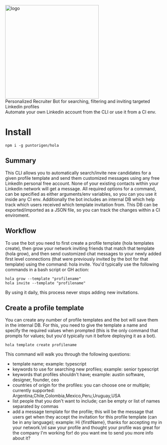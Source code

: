 <img width="300" alt="logo" src="https://user-images.githubusercontent.com/57605485/157790880-620d837b-c936-472b-a502-3871cd9530eb.png"><br/>
Personalized Recruiter Bot for searching, filtering and inviting targeted Linkedin profiles<br/>
Automate your own Linkedin account from the CLI or use it from a CI env.

# Install
```terminal
npm i -g puntorigen/hola
```

## Summary
This CLI allows you to automatically search/invite new candidates for a given profile template and send them customized messages using any free LinkedIn personal free account. None of your existing contacts within your Linkedin network will get a message. All required options for a command, can be specified as either arguments/env variables, so you can you use it inside any CI env. Additionally the bot includes an internal DB which help track which users received which template invitation from. This DB can be exported/imported as a JSON file, so you can track the changes within a CI enviroment.

## Workflow
To use the bot you need to first create a profile template (hola templates create), then grow your network inviting friends that match that template (hola grow), and then send customized chat messages to your newly added first level connections (that were previously invited by the bot for that template) using the command: hola invite. You'd typically use the following commands in a bash script or GH action:

```terminal
hola grow --template "profilename"
hola invite --template "profilename"
```

By using it daily, this process never stops adding new invitations.

## Create a profile template
You can create any number of profile templates and the bot will save them in the internal DB. For this, you need to give the template a name and specify the required values when prompted (this is the only command that prompts for values; but you'd typically run it before deploying it as a bot). 
```terminal
hola template create profilename
```
This command will walk you through the following questions:
- template name; example: typescript
- keywords to use for searching new profiles; example: senior typescript
- keywords that profiles shouldn't have; example: austin software, designer, founder, ceo
- countries of origin for the profiles: you can choose one or multiple; currently supported: Argentina,Chile,Colombia,Mexico,Peru,Uruguay,USA
- list people that you don't want to include; can be empty or list of names separated by commas
- add a message template for the profile; this will be the message that users get when they accept the invitation for this profile template (can be in any language); example: Hi {firstName}, thanks for accepting my in your network.\nI saw your profile and thought your profile was great for the company I'm working for! do you want me to send you more info about it?

